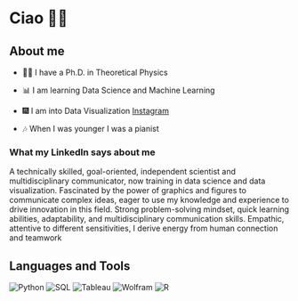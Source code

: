 # Ciao 👋🏻

## About me

- 👨‍🎓 I have a Ph.D. in Theoretical Physics

- 📊 I am learning Data Science and Machine Learning

- 🎆 I am into Data Visualization [Instagram](https://instagram.com/onefootintwoshoes?igshid=YmMyMTA2M2Y=)

- 🎶 When I was younger I was a pianist


### What my LinkedIn says about me

A technically skilled, goal-oriented, independent scientist and multidisciplinary communicator, now training in data science and data visualization. Fascinated by the power of graphics and figures to communicate complex ideas, eager to use my knowledge and experience to drive innovation in this field. Strong problem-solving mindset, quick learning abilities, adaptability, and multidisciplinary communication skills. Empathic, attentive to different sensitivities, I derive energy from human connection and teamwork

## Languages and Tools

![Python](https://img.shields.io/badge/python-EECC5B?style=for-the-badge&logo=python&logoColor=white)
![SQL](https://img.shields.io/badge/sql-%2307405e.svg?style=for-the-badge&logo=sql&logoColor=white)
![Tableau](https://img.shields.io/badge/Tableau-FF2F92?style=for-the-badge&logo=Tableau&logoColor=white)
![Wolfram](https://img.shields.io/badge/wolfram-%23E34F26.svg?style=for-the-badge&logo=wolfram&logoColor=white)
![R](https://img.shields.io/badge/r-3670A0?style=for-the-badge&logo=r&logoColor=white)
